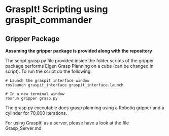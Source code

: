 # GraspIt! Scripting using graspit_commander

## Gripper Package

**Assuming the gripper package is provided along with the repository**

The script grasp.py file provided inside the folder scripts of the gripper package performs Eigen Grasp Planning on a cube (can be changed in script). To run the script do the following.
```
# Launch the graspit interface window
roslaunch graspit_interface graspit_interface.launch

# In a new terminal window
rosrun gripper grasp.py
```

The grasp.py executable does grasp planning using a Robotiq gripper and a cylinder for 70,000 iterations.

For using GraspIt! as a server, please have a look at the file Grasp_Server.md
